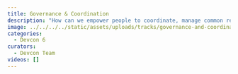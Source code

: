 ```yaml
---
title: Governance & Coordination
description: "How can we empower people to coordinate, manage common resources and make positive-sum decisions together? DAOs, decentralized governance, etc."
image: ../../../../static/assets/uploads/tracks/governance-and-coordination.png
categories:
  - Devcon 6
curators:
  - Devcon Team
videos: []
---
```

